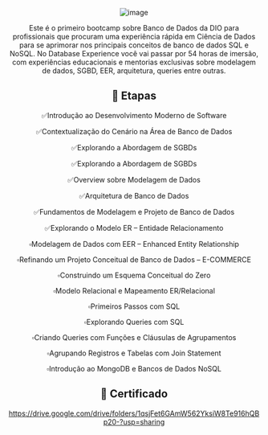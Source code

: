<div align="center">

![image](https://user-images.githubusercontent.com/89542446/188333966-dd991c4d-feab-40e8-ba32-41adef95836f.png) 




Este é o primeiro bootcamp sobre Banco de Dados da DIO para profissionais que procuram uma experiência rápida em Ciência de Dados para se aprimorar nos principais conceitos de banco de dados SQL e NoSQL. No Database Experience você vai passar por 54 horas de imersão, com experiências educacionais e mentorias exclusivas sobre modelagem de dados, SGBD, EER, arquitetura, queries entre outras.

## 📌 Etapas
✅Introdução ao Desenvolvimento Moderno de Software

✅Contextualização do Cenário na Área de Banco de Dados

✅Explorando a Abordagem de SGBDs

✅Explorando a Abordagem de SGBDs

✅Overview sobre Modelagem de Dados

✅Arquitetura de Banco de Dados

✅Fundamentos de Modelagem e Projeto de Banco de Dados

✅Explorando o Modelo ER – Entidade Relacionamento

▫️Modelagem de Dados com EER – Enhanced Entity Relationship

▫️Refinando um Projeto Conceitual de Banco de Dados – E-COMMERCE

▫️Construindo um Esquema Conceitual do Zero

▫️Modelo Relacional e Mapeamento ER/Relacional

▫️Primeiros Passos com SQL

▫️Explorando Queries com SQL

▫️Criando Queries com Funções e Cláusulas de Agrupamentos

▫️Agrupando Registros e Tabelas com Join Statement

▫️Introdução ao MongoDB e Bancos de Dados NoSQL

## 🔗 Certificado
https://drive.google.com/drive/folders/1qsjFet6GAmW562YksiW8Te916hQBp20-?usp=sharing

</div>

